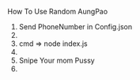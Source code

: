 How To Use Random AungPao
1. Send PhoneNumber in Config.json
2. 
3. cmd => node index.js
4. 
5. Snipe Your mom Pussy 
6. 
